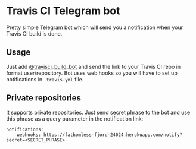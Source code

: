 # Travis CI Telegram bot
Pretty simple Telegram bot which will send you a notification when your Travis CI build is done.  
## Usage
Just add [@travisci_build_bot](https://t.me/travisci_build_bot) and send the link to your Travis CI repo in format user/repository. Bot uses web hooks so you will have to set up notifications in `.travis.yml` file.
## Private repositories
It supports private repositories. Just send secret phrase to the bot and use this phrase as a query parameter in the notification link:
```
notifications:
    webhooks: https://fathomless-fjord-24024.herokuapp.com/notify?secret=<SECRET_PHRASE>
```
